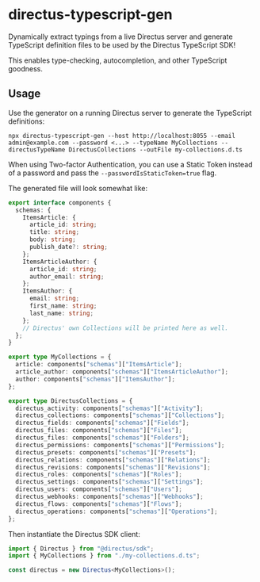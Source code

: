 # directus-typescript-gen

Dynamically extract typings from a live Directus server and generate TypeScript definition files to be used by the Directus TypeScript SDK!

This enables type-checking, autocompletion, and other TypeScript goodness.

## Usage

Use the generator on a running Directus server to generate the TypeScript definitions:

```
npx directus-typescript-gen --host http://localhost:8055 --email admin@example.com --password <...> --typeName MyCollections --directusTypeName DirectusCollections --outFile my-collections.d.ts
```

When using Two-factor Authentication, you can use a Static Token instead of a password and pass the `--passwordIsStaticToken=true` flag.

The generated file will look somewhat like:

```ts
export interface components {
  schemas: {
    ItemsArticle: {
      article_id: string;
      title: string;
      body: string;
      publish_date?: string;
    };
    ItemsArticleAuthor: {
      article_id: string;
      author_email: string;
    };
    ItemsAuthor: {
      email: string;
      first_name: string;
      last_name: string;
    };
    // Directus' own Collections will be printed here as well.
  };
}

export type MyCollections = {
  article: components["schemas"]["ItemsArticle"];
  article_author: components["schemas"]["ItemsArticleAuthor"];
  author: components["schemas"]["ItemsAuthor"];
};

export type DirectusCollections = {
  directus_activity: components["schemas"]["Activity"];
  directus_collections: components["schemas"]["Collections"];
  directus_fields: components["schemas"]["Fields"];
  directus_files: components["schemas"]["Files"];
  directus_files: components["schemas"]["Folders"];
  directus_permissions: components["schemas"]["Permissions"];
  directus_presets: components["schemas"]["Presets"];
  directus_relations: components["schemas"]["Relations"];
  directus_revisions: components["schemas"]["Revisions"];
  directus_roles: components["schemas"]["Roles"];
  directus_settings: components["schemas"]["Settings"];
  directus_users: components["schemas"]["Users"];
  directus_webhooks: components["schemas"]["Webhooks"];
  directus_flows: components["schemas"]["Flows"];
  directus_operations: components["schemas"]["Operations"];
};
```

Then instantiate the Directus SDK client:

```ts
import { Directus } from "@directus/sdk";
import { MyCollections } from "./my-collections.d.ts";

const directus = new Directus<MyCollections>();
```
